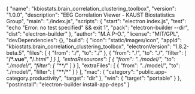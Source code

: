 {
  "name": "kbiostats.brain_correlation_clustering_toolbox",
  "version": "1.0.0",
  "description": "EEG Correlation Viewer - KAUST Biostatistics Group",
  "main": "./index.js",
  "scripts": {
    "start": "electron index.js",
    "test": "echo \"Error: no test specified\" && exit 1",
    "pack": "electron-builder --dir",
    "dist": "electron-builder"
  },
  "author": "M.A.P-O.",
  "license": "MIT/GPL",
  "devDependencies": {},
  "build": {
    "icon": "static/images/icon",
    "appId": "kbiostats.brain_correlation_clustering_toolbox",
    "electronVersion": "1.8.2-beta.5",
    "files": [
      {
        "from": "./",
        "to": "./"
      },
      {
        "from": "./",
        "to": "./",
        "filter": [
          "**/*.vue",
          "**/*.html"
        ]
      }
    ],
    "extraResources": [
      {
        "from": "../model/",
        "to": "./model/",
        "filter": [
          "**/*"
        ]
      }
    ],
    "extraFiles": [
      {
        "from": "../model/",
        "to": "./model/",
        "filter": [
          "**/*"
        ]
      }
    ],
    "mac": {
      "category": "public.app-category.productivity",
      "target": "dir"
    },
    "win": {
      "target": "portable"
    }
  },
  "postinstall": "electron-builder install-app-deps"
}
